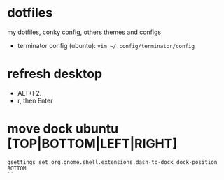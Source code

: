 # dotfiles
my dotfiles, conky config, others themes and configs

- terminator config (ubuntu): 
  `vim ~/.config/terminator/config`

# refresh desktop
  - ALT+F2.
  - r, then Enter

# move dock ubuntu [TOP|BOTTOM|LEFT|RIGHT]
```
gsettings set org.gnome.shell.extensions.dash-to-dock dock-position BOTTOM
``

